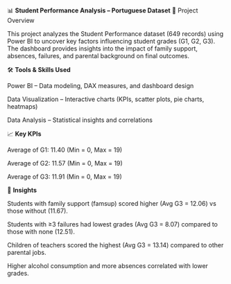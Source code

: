 📊 **Student Performance Analysis – Portuguese Dataset**
📌 Project Overview

This project analyzes the Student Performance dataset (649 records) using Power BI to uncover key factors influencing student grades (G1, G2, G3). The dashboard provides insights into the impact of family support, absences, failures, and parental background on final outcomes.

🛠 **Tools & Skills Used**

Power BI – Data modeling, DAX measures, and dashboard design

Data Visualization – Interactive charts (KPIs, scatter plots, pie charts, heatmaps)

Data Analysis – Statistical insights and correlations

📈 **Key KPIs**

Average of G1: 11.40 (Min = 0, Max = 19)

Average of G2: 11.57 (Min = 0, Max = 19)

Average of G3: 11.91 (Min = 0, Max = 19)

🔑 **Insights**

Students with family support (famsup) scored higher (Avg G3 = 12.06) vs those without (11.67).

Students with ≥3 failures had lowest grades (Avg G3 = 8.07) compared to those with none (12.51).

Children of teachers scored the highest (Avg G3 = 13.14) compared to other parental jobs.

Higher alcohol consumption and more absences correlated with lower grades.
